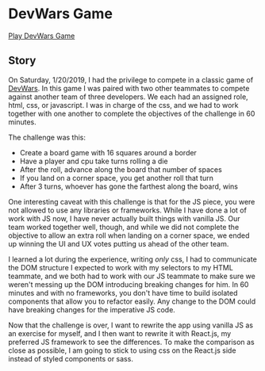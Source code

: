 # DevWars Game

[Play DevWars Game](https://devwars-game.netlify.com)

## Story

On Saturday, 1/20/2019, I had the privilege to compete in a classic game of [DevWars](https://devwars.tv). In this game I was paired with two other teammates to compete against another team of three developers. We each had an assigned role, html, css, or javascript. I was in charge of the css, and we had to work together with one another to complete the objectives of the challenge in 60 minutes.

The challenge was this:

- Create a board game with 16 squares around a border
- Have a player and cpu take turns rolling a die
- After the roll, advance along the board that number of spaces
- If you land on a corner space, you get another roll that turn
- After 3 turns, whoever has gone the farthest along the board, wins

One interesting caveat with this challenge is that for the JS piece, you were not allowed to use any libraries or frameworks. While I have done a lot of work with JS now, I have never actually built things with vanilla JS. Our team worked together well, though, and while we did not complete the objective to allow an extra roll when landing on a corner space, we ended up winning the UI and UX votes putting us ahead of the other team.

I learned a lot during the experience, writing _only_ css, I had to communicate the DOM structure I expected to work with my selectors to my HTML teammate, and we both had to work with our JS teammate to make sure we weren't messing up the DOM introducing breaking changes for him. In 60 minutes and with no frameworks, you don't have time to build isolated components that allow you to refactor easily. Any change to the DOM could have breaking changes for the imperative JS code.

Now that the challenge is over, I want to rewrite the app using vanilla JS as an exercise for myself, and I then want to rewrite it with React.js, my preferred JS framework to see the differences. To make the comparison as close as possible, I am going to stick to using css on the React.js side instead of styled components or sass.
